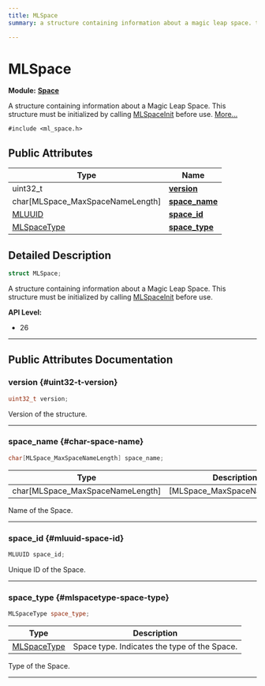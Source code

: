 ```yaml
---
title: MLSpace
summary: a structure containing information about a magic leap space. this structure must be initialized by calling mlspaceinit before use. 

---
```


# MLSpace

**Module:** **[Space](/versioned_docs/version-22-May-2023/api-ref/api/Modules/group___space/group___space.md)**



A structure containing information about a Magic Leap Space. This structure must be initialized by calling [MLSpaceInit](/versioned_docs/version-22-May-2023/api-ref/api/Modules/group___space/group___space.md#void-mlspaceinit) before use.  [More...](#detailed-description)


`#include <ml_space.h>`

## Public Attributes

| Type           | Name           |
| -------------- | -------------- |
| uint32_t | **[version](/versioned_docs/version-22-May-2023/api-ref/api/Modules/group___space/struct_m_l_space.md#uint32-t-version)**  |
| char[MLSpace_MaxSpaceNameLength] | **[space_name](/versioned_docs/version-22-May-2023/api-ref/api/Modules/group___space/struct_m_l_space.md#char-space-name)**  |
| [MLUUID](/versioned_docs/version-22-May-2023/api-ref/api/Modules/group___common/struct_m_l_u_u_i_d.md) | **[space_id](/versioned_docs/version-22-May-2023/api-ref/api/Modules/group___space/struct_m_l_space.md#mluuid-space-id)**  |
| [MLSpaceType](/versioned_docs/version-22-May-2023/api-ref/api/Modules/group___space/group___space.md#enums-mlspacetype) | **[space_type](/versioned_docs/version-22-May-2023/api-ref/api/Modules/group___space/struct_m_l_space.md#mlspacetype-space-type)**  |

## Detailed Description

```cpp
struct MLSpace;
```

A structure containing information about a Magic Leap Space. This structure must be initialized by calling [MLSpaceInit](/versioned_docs/version-22-May-2023/api-ref/api/Modules/group___space/group___space.md#void-mlspaceinit) before use. 




**API Level:**
  * 26




-----------
## Public Attributes Documentation

### version {#uint32-t-version}

```cpp
uint32_t version;
```


Version of the structure. 





-----------

### space_name {#char-space-name}

```cpp
char[MLSpace_MaxSpaceNameLength] space_name;
```



| Type | Description |
|--|--|
| char[MLSpace_MaxSpaceNameLength] | [MLSpace_MaxSpaceNameLength] |


Name of the Space. 





-----------

### space_id {#mluuid-space-id}

```cpp
MLUUID space_id;
```


Unique ID of the Space. 





-----------

### space_type {#mlspacetype-space-type}

```cpp
MLSpaceType space_type;
```



| Type | Description |
|--|--|
| [MLSpaceType](/versioned_docs/version-22-May-2023/api-ref/api/Modules/group___space/group___space.md#enums-mlspacetype) | Space type. Indicates the type of the Space.  |


Type of the Space. 





-----------


